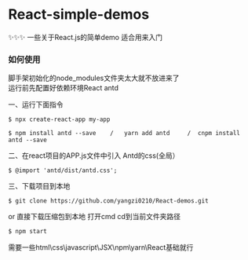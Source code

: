 # React-simple-demos
✨✨✨ 一些关于React.js的简单demo 适合用来入门
### 如何使用
脚手架初始化的node_modules文件夹太大就不放进来了<br>
运行前先配置好依赖环境React antd<br>

一、运行下面指令
```
$ npx create-react-app my-app
```
```
$ npm install antd --save    /   yarn add antd     /  cnpm install antd --save
```
二、在react项目的APP.js文件中引入 Antd的css(全局）
```
$ @import 'antd/dist/antd.css';
```
三、下载项目到本地
```
$ git clone https://github.com/yangzi0210/React-demos.git
```
or
直接下载压缩包到本地
打开cmd cd到当前文件夹路径

```bash
$ npm start
```
需要一些html\css\javascript\JSX\npm\yarn\React基础就行
